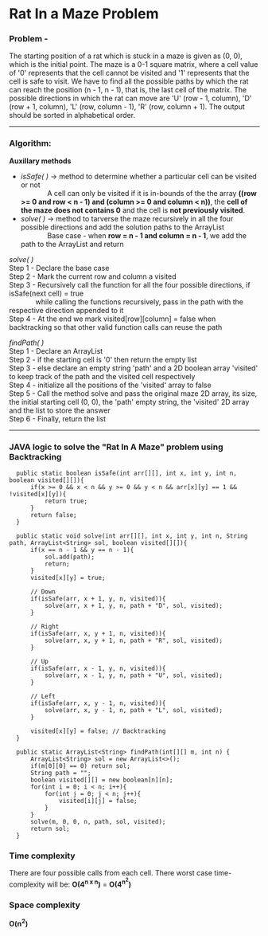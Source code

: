 # Rat In a Maze Problem

### Problem - 
The starting position of a rat which is stuck in a maze is given as (0, 0), which is the initial point. The maze is a 0-1 square matrix, where a cell value of '0' represents that the cell cannot be visited and '1' represents that the cell is safe to visit. We have to find all the possible paths by which the rat can reach the position (n - 1, n - 1), that is, the last cell of the matrix. The possible directions in which the rat can move are 'U' (row - 1, column), 'D' (row + 1, column), 'L' (row, column - 1), 'R' (row, column + 1). The output should be sorted in alphabetical order.

---

### Algorithm: 

**Auxillary methods**
<ul>
<li> <em>isSafe( )</em> &rarr; method to determine whether a particular cell can be visited or not
             <br/>&emsp;&emsp;&emsp;&ensp;&nbsp;A cell can only be visited if it is in-bounds of the the array <strong>((row >= 0 and row < n - 1) and (column >= 0 and column < n))</strong>,
                     the <strong>cell of the maze does not contains 0</strong> and the cell is <strong>not previously visited</strong>. </li>

<li> <em>solve( )</em> &rarr; method to tarverse the maze recursively in all the four possible directions and add the solution paths to the ArrayList
             <br/>&emsp;&emsp;&emsp;&ensp;&nbsp;Base case - when <strong>row = n - 1 and column = n - 1</strong>, we add the path to the ArrayList and return </li>
</ul>

  *solve( )*<br/>
  Step 1 - Declare the base case <br/>
  Step 2 - Mark the current row and column a visited <br/>
  Step 3 - Recursively call the function for all the four possible directions, if isSafe(next cell) = true<br/>
           &emsp;&emsp;&emsp;&ensp;&nbsp;while calling the functions recursively, pass in the path with the respective direction appended to it <br/>
  Step 4 - At the end we mark visited[row][column] = false when backtracking so that other valid function calls can reuse the path<br/>
  
  *findPath( )* <br/>
  Step 1 - Declare an ArrayList <br/>
  Step 2 - if the starting cell is '0' then return the empty list <br/>
  Step 3 - else declare an empty string 'path' and a 2D boolean array 'visited' to keep track of the path and the visited cell respectively <br/>
  Step 4 - initialize all the positions of the 'visited' array to false <br/>
  Step 5 - Call the method solve and pass the original maze 2D array, its size, the initial starting cell (0, 0), the 'path' empty string, the 'visited' 2D array and the list to store the answer <br/>
  Step 6 - Finally, return the list <br/>
  
  
---

### JAVA logic to solve the "Rat In A Maze" problem using Backtracking



```
  public static boolean isSafe(int arr[][], int x, int y, int n, boolean visited[][]){
      if(x >= 0 && x < n && y >= 0 && y < n && arr[x][y] == 1 && !visited[x][y]){
          return true;
      }
      return false;
  }

  public static void solve(int arr[][], int x, int y, int n, String path, ArrayList<String> sol, boolean visited[][]){
      if(x == n - 1 && y == n - 1){
          sol.add(path);
          return;
      }
      visited[x][y] = true;
      
      // Down
      if(isSafe(arr, x + 1, y, n, visited)){
          solve(arr, x + 1, y, n, path + "D", sol, visited);
      }    
      
      // Right
      if(isSafe(arr, x, y + 1, n, visited)){
          solve(arr, x, y + 1, n, path + "R", sol, visited);
      }      
      
      // Up
      if(isSafe(arr, x - 1, y, n, visited)){
          solve(arr, x - 1, y, n, path + "U", sol, visited);
      }
      
      // Left
      if(isSafe(arr, x, y - 1, n, visited)){
          solve(arr, x, y - 1, n, path + "L", sol, visited);
      }
      
      visited[x][y] = false; // Backtracking
  }

  public static ArrayList<String> findPath(int[][] m, int n) {
      ArrayList<String> sol = new ArrayList<>();
      if(m[0][0] == 0) return sol;
      String path = "";
      boolean visited[][] = new boolean[n][n];
      for(int i = 0; i < n; i++){
          for(int j = 0; j < n; j++){
              visited[i][j] = false;
          }
      }
      solve(m, 0, 0, n, path, sol, visited);
      return sol;
  }
  ```
  
  ### Time complexity ###
  
  There are four possible calls from each cell. There worst case time-complexity will be:
  **O(4<sup>n x n</sup>)** = **O(4<sup>n<sup>2</sup></sup>)**
  
  
  ### Space complexity ###
  
  **O(n<sup>2</sup>)**
